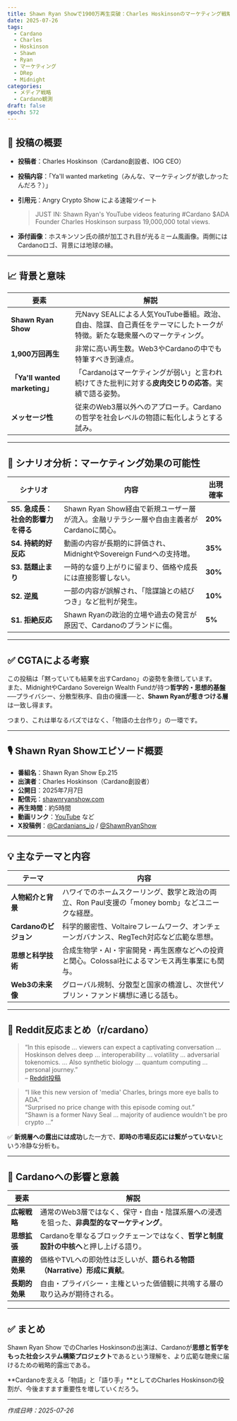 ```yaml
---
title: Shawn Ryan Showで1900万再生突破：Charles Hoskinsonのマーケティング戦略分析
date: 2025-07-26
tags:
  - Cardano
  - Charles
  - Hoskinson
  - Shawn
  - Ryan
  - マーケティング
  - DRep
  - Midnight
categories:
  - メディア戦略
  - Cardano観測
draft: false
epoch: 572
---
```


## 🧠 投稿の概要

- **投稿者**：Charles Hoskinson（Cardano創設者、IOG CEO）  
- **投稿内容**：「Ya'll wanted marketing（みんな、マーケティングが欲しかったんだろ？）」
- **引用元**：Angry Crypto Show による速報ツイート  
  > JUST IN: Shawn Ryan's YouTube videos featuring #Cardano $ADA Founder Charles Hoskinson surpass 19,000,000 total views.

- **添付画像**：ホスキンソン氏の顔が加工され目が光るミーム風画像。両側にはCardanoロゴ、背景には地球の縁。

---

## 📈 背景と意味

| 要素 | 解説 |
|------|------|
| **Shawn Ryan Show** | 元Navy SEALによる人気YouTube番組。政治、自由、陰謀、自己責任をテーマにしたトークが特徴。新たな聴衆層へのマーケティング。 |
| **1,900万回再生** | 非常に高い再生数。Web3やCardanoの中でも特筆すべき到達点。 |
| **「Ya'll wanted marketing」** | 「Cardanoはマーケティングが弱い」と言われ続けてきた批判に対する**皮肉交じりの応答**。実績で語る姿勢。 |
| **メッセージ性** | 従来のWeb3層以外へのアプローチ。Cardanoの哲学を社会レベルの物語に転化しようとする試み。 |

---

## 🔮 シナリオ分析：マーケティング効果の可能性

| シナリオ | 内容 | 出現確率 |
|----------|------|-----------|
| **S5. 急成長：社会的影響力を得る** | Shawn Ryan Show経由で新規ユーザー層が流入。金融リテラシー層や自由主義者がCardanoに関心。 | **20%** |
| **S4. 持続的好反応** | 動画の内容が長期的に評価され、MidnightやSovereign Fundへの支持増。 | **35%** |
| **S3. 話題止まり** | 一時的な盛り上がりに留まり、価格や成長には直接影響しない。 | **30%** |
| **S2. 逆風** | 一部の内容が誤解され、「陰謀論との結びつき」など批判が発生。 | **10%** |
| **S1. 拒絶反応** | Shawn Ryanの政治的立場や過去の発言が原因で、Cardanoのブランドに傷。 | **5%** |

---

## ✅ CGTAによる考察

この投稿は「黙っていても結果を出すCardano」の姿勢を象徴しています。  
また、MidnightやCardano Sovereign Wealth Fundが持つ**哲学的・思想的基盤**──プライバシー、分散型秩序、自由の擁護──と、**Shawn Ryanが惹きつける層**は一致し得ます。

つまり、これは単なるバズではなく、「物語の土台作り」の一環です。

---

## 🎙️ Shawn Ryan Showエピソード概要

- **番組名**：Shawn Ryan Show Ep.215
- **出演者**：Charles Hoskinson（Cardano創設者）
- **公開日**：2025年7月7日
- **配信元**：[shawnryanshow.com](https://shawnryanshow.com/blogs/the-shawn-ryan-show/srs-215-charles-hoskinson)  
- **再生時間**：約5時間
- **動画リンク**：[YouTube](https://www.youtube.com/watch?v=w4slUNWZdsI) など  
- **X投稿例**：[@Cardanians_io](https://x.com/Cardanians_io/status/1937070685613928927) / [@ShawnRyanShow](https://x.com/ShawnRyanShow/status/1942225856014799293)

---

## 💡 主なテーマと内容

| テーマ | 内容 |
|--------|------|
| **人物紹介と背景** | ハワイでのホームスクーリング、数学と政治の両立、Ron Paul支援の「money bomb」などユニークな経歴。 |
| **Cardanoのビジョン** | 科学的厳密性、Voltaireフレームワーク、オンチェーンガバナンス、RegTech対応など広範な思想。 |
| **思想と科学技術** | 合成生物学・AI・宇宙開発・再生医療などへの投資と関心。Colossal社によるマンモス再生事業にも関与。 |
| **Web3の未来像** | グローバル規制、分散型と国家の橋渡し、次世代ソブリン・ファンド構想に通じる話も。 |

---

## 🧠 Reddit反応まとめ（r/cardano）

> “In this episode … viewers can expect a captivating conversation … Hoskinson delves deep … interoperability … volatility … adversarial tokenomics. … Also synthetic biology … quantum computing … personal journey.”  
> – [Reddit投稿](https://www.reddit.com/r/cardano/comments/1lu0f5d/charles_hoskinson_on_the_shawn_ryan_show)

> “I like this new version of 'media' Charles, brings more eye balls to ADA.”  
> “Surprised no price change with this episode coming out.”  
> “Shawn is a former Navy Seal … majority of audience wouldn't be pro crypto …”  

✅ **新規層への露出には成功**した一方で、**即時の市場反応には繋がっていない**という冷静な分析も。

---

## 🚀 Cardanoへの影響と意義

| 要素 | 解説 |
|------|------|
| **広報戦略** | 通常のWeb3層ではなく、保守・自由・陰謀系層への浸透を狙った、**非典型的なマーケティング**。 |
| **思想拡張** | Cardanoを単なるブロックチェーンではなく、**哲学と制度設計の中核へ**と押し上げる語り。 |
| **直接的効果** | 価格やTVLへの即効性は乏しいが、**語られる物語（Narrative）形成に貢献**。 |
| **長期的効果** | 自由・プライバシー・主権といった価値観に共鳴する層の取り込みが期待される。 |

---

## ✅ まとめ

Shawn Ryan Show でのCharles Hoskinsonの出演は、Cardanoが**思想と哲学をもった社会システム構築プロジェクト**であるという理解を、より広範な聴衆に届けるための戦略的露出である。

**Cardanoを支える「物語」と「語り手」**としてのCharles Hoskinsonの役割が、今後ますます重要性を増していくだろう。

---

_作成日時：2025-07-26_